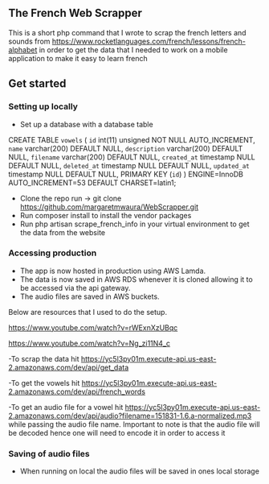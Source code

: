 ## The French Web Scrapper

This is a short php command that I wrote to scrap the french letters and sounds
from https://www.rocketlanguages.com/french/lessons/french-alphabet in order to get the data that I needed to work on a
mobile application to make it easy to learn french

## Get started

### Setting up locally

- Set up a database with a database table

CREATE TABLE `vowels` (
`id` int(11) unsigned NOT NULL AUTO_INCREMENT,
`name` varchar(200) DEFAULT NULL,
`description` varchar(200) DEFAULT NULL,
`filename` varchar(200) DEFAULT NULL,
`created_at` timestamp NULL DEFAULT NULL,
`deleted_at` timestamp NULL DEFAULT NULL,
`updated_at` timestamp NULL DEFAULT NULL, PRIMARY KEY (`id`)
) ENGINE=InnoDB AUTO_INCREMENT=53 DEFAULT CHARSET=latin1;

- Clone the repo run -> git clone https://github.com/margaretmwaura/WebScrapper.git
- Run composer install to install the vendor packages
- Run php artisan scrape_french_info in your virtual environment to get the data from the website

### Accessing production

- The app is now hosted in production using AWS Lamda.
- The data is now saved in AWS RDS whenever it is cloned allowing it to be accessed via the api gateway.
- The audio files are saved in AWS buckets.

Below are resources that I used to do the setup.

https://www.youtube.com/watch?v=rWExnXzUBqc

https://www.youtube.com/watch?v=Ng_zi11N4_c

-To scrap the data hit https://yc5l3py01m.execute-api.us-east-2.amazonaws.com/dev/api/get_data

-To get the vowels hit https://yc5l3py01m.execute-api.us-east-2.amazonaws.com/dev/api/french_words

-To get an audio file for a vowel
hit https://yc5l3py01m.execute-api.us-east-2.amazonaws.com/dev/api/audio?filename=151831-1.6.a-normalized.mp3 while
passing the audio file name. Important to note is that the audio file will be decoded hence one will need to encode it
in order to access it

### Saving of audio files

- When running on local the audio files will be saved in ones local storage
